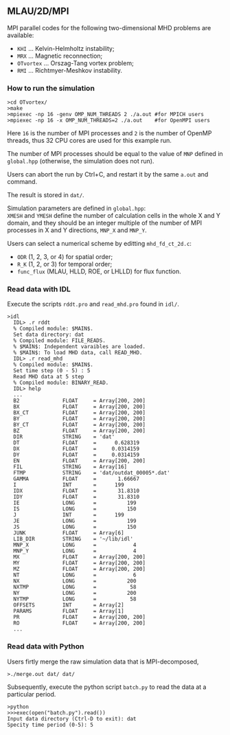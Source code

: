 ## MLAU/2D/MPI
MPI parallel codes for the following two-dimensional MHD problems are available:
- `KHI` ... Kelvin-Helmholtz instability;
- `MRX` ... Magnetic reconnection;
- `OTvortex` ... Orszag-Tang vortex problem;
- `RMI` ... Richtmyer-Meshkov instability.

### How to run the simulation
```
>cd OTvortex/
>make
>mpiexec -np 16 -genv OMP_NUM_THREADS 2 ./a.out #for MPICH users
>mpiexec -np 16 -x OMP_NUM_THREADS=2 ./a.out    #for OpenMPI users
```

Here `16` is the number of MPI processes and `2` is the number of OpenMP threads, thus 32 CPU cores are used for this example run.

The number of MPI processes should be equal to the value of `MNP` defined in `global.hpp` (otherwise, the simulation does not run).

Users can abort the run by Ctrl+C, and restart it by the same `a.out` and command.

The result is stored in `dat/`.

Simulation parameters are defined in `global.hpp`:<br>
`XMESH` and `YMESH` define the number of calculation cells in the whole X and Y domain, and they should be an integer multiple of the number of MPI processes in X and Y directions, `MNP_X` and `MNP_Y`.

Users can select a numerical scheme by editting `mhd_fd_ct_2d.c`:
- `ODR` (1, 2, 3, or 4) for spatial order;
- `R_K` (1, 2, or 3) for temporal order;
- `func_flux` (MLAU, HLLD, ROE, or LHLLD) for flux function.

### Read data with IDL

Execute the scripts `rddt.pro` and `read_mhd.pro` found in `idl/`.
```
>idl
  IDL> .r rddt
  % Compiled module: $MAIN$.
  Set data directory: dat
  % Compiled module: FILE_READS.
  % $MAIN$: Independent varaibles are loaded.
  % $MAIN$: To load MHD data, call READ_MHD.
  IDL> .r read_mhd
  % Compiled module: $MAIN$.
  Set time step (0 - 5) : 5
  Read MHD data at 5 step
  % Compiled module: BINARY_READ.
  IDL> help
  ...
  B2              FLOAT     = Array[200, 200]
  BX              FLOAT     = Array[200, 200]
  BX_CT           FLOAT     = Array[200, 200]
  BY              FLOAT     = Array[200, 200]
  BY_CT           FLOAT     = Array[200, 200]
  BZ              FLOAT     = Array[200, 200]
  DIR             STRING    = 'dat'
  DT              FLOAT     =      0.628319
  DX              FLOAT     =     0.0314159
  DY              FLOAT     =     0.0314159
  EN              FLOAT     = Array[200, 200]
  FIL             STRING    = Array[16]
  FTMP            STRING    = 'dat/outdat_00005*.dat'
  GAMMA           FLOAT     =       1.66667
  I               INT       =      199
  IDX             FLOAT     =       31.8310
  IDY             FLOAT     =       31.8310
  IE              LONG      =          199
  IS              LONG      =          150
  J               INT       =      199
  JE              LONG      =          199
  JS              LONG      =          150
  JUNK            FLOAT     = Array[6]
  LIB_DIR         STRING    = '~/lib/idl'
  MNP_X           LONG      =            4
  MNP_Y           LONG      =            4
  MX              FLOAT     = Array[200, 200]
  MY              FLOAT     = Array[200, 200]
  MZ              FLOAT     = Array[200, 200]
  NT              LONG      =            6
  NX              LONG      =          200
  NXTMP           LONG      =           58
  NY              LONG      =          200
  NYTMP           LONG      =           58
  OFFSETS         INT       = Array[2]
  PARAMS          FLOAT     = Array[1]
  PR              FLOAT     = Array[200, 200]
  RO              FLOAT     = Array[200, 200]
  ...
```

### Read data with Python

Users firtly merge the raw simulation data that is MPI-decomposed,
```
>./merge.out dat/ dat/
```

Subsequently, execute the python script `batch.py` to read the data at a particular period.
```
>python
>>>exec(open("batch.py").read())
Input data directory (Ctrl-D to exit): dat
Specity time period (0-5): 5
```

